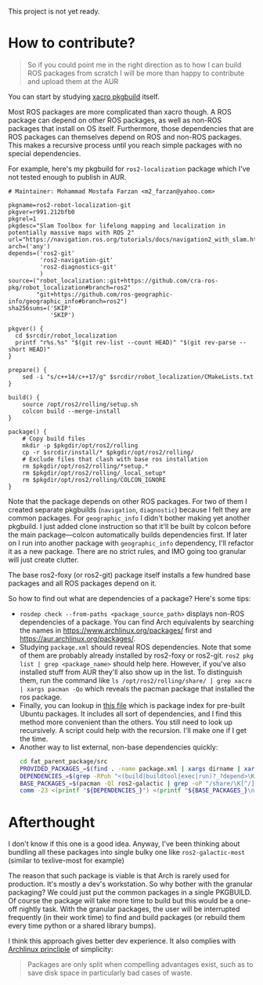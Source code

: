This project is not yet ready.

# How to contribute?

> So if you could point me in the right direction as to how I can build ROS packages from scratch I will be more than happy to contribute and upload them at the AUR

You can start by studying [xacro pkgbuild](https://aur.archlinux.org/cgit/aur.git/tree/PKGBUILD?h=ros2-foxy-xacro) itself.

Most ROS packages are more complicated than xacro though. A ROS package can depend on other ROS packages, as well as non-ROS packages that install on OS itself. Furthermore, those dependencies that are ROS packages can themselves depend on ROS and non-ROS packages. This makes a recursive process until you reach simple packages with no special dependencies.

For example, here's my pkgbuild for `ros2-localization` package which I've not tested enough to publish in AUR.
```
# Maintainer: Mohammad Mostafa Farzan <m2_farzan@yahoo.com>

pkgname=ros2-robot-localization-git
pkgver=r991.212bfb0
pkgrel=1
pkgdesc="Slam Toolbox for lifelong mapping and localization in potentially massive maps with ROS 2"
url="https://navigation.ros.org/tutorials/docs/navigation2_with_slam.html"
arch=('any')
depends=('ros2-git'
         'ros2-navigation-git'
         'ros2-diagnostics-git'
         )
source=("robot_localization::git+https://github.com/cra-ros-pkg/robot_localization#branch=ros2"
        "git+https://github.com/ros-geographic-info/geographic_info#branch=ros2")
sha256sums=('SKIP'
            'SKIP')

pkgver() {
  cd $srcdir/robot_localization
  printf "r%s.%s" "$(git rev-list --count HEAD)" "$(git rev-parse --short HEAD)"
}

prepare() {
    sed -i "s/c++14/c++17/g" $srcdir/robot_localization/CMakeLists.txt
}

build() {
    source /opt/ros2/rolling/setup.sh
    colcon build --merge-install
}

package() {
    # Copy build files
    mkdir -p $pkgdir/opt/ros2/rolling
    cp -r $srcdir/install/* $pkgdir/opt/ros2/rolling/
    # Exclude files that clash with base ros installation
    rm $pkgdir/opt/ros2/rolling/*setup.*
    rm $pkgdir/opt/ros2/rolling/_local_setup*
    rm $pkgdir/opt/ros2/rolling/COLCON_IGNORE
}

```
Note that the package depends on other ROS packages. For two of them I created separate pkgbuilds (`navigation`, `diagnostic`) because I felt they are common packages. For `geographic_info` I didn't bother making yet another pkgbuild. I just added clone instruction so that it'll be built by colcon before the main package—colcon automatically builds dependencies first. If later on I run into another package with `geographic_info` dependency, I'll refactor it as a new package. There are no strict rules, and IMO going too granular will just create clutter.

The base ros2-foxy (or ros2-git) package itself installs a few hundred base packages and all ROS packages depend on it.

So how to find out what are dependencies of a package? Here's some tips:
- `rosdep check --from-paths <package_source_path>` displays non-ROS dependencies of a package. You can find Arch equivalents by searching the names in https://www.archlinux.org/packages/ first and https://aur.archlinux.org/packages/.
- Studying `package.xml` should reveal ROS dependencies. Note that some of them are probably already installed by ros2-foxy or ros2-git. `ros2 pkg list | grep <package_name>` should help here. However, if you've also installed stuff from AUR they'll also show up in the list. To distinguish them, run the command like `ls /opt/ros2/rolling/share/ | grep xacro | xargs pacman -Qo` which reveals the pacman package that installed the ros package.
- Finally, you can lookup in [this file](http://packages.ros.org/ros2/ubuntu/lists/ros-rolling-focal-amd64_focal_main_amd64_Packages) which is package index for pre-built Ubuntu packages. It includes all sort of dependencies, and I find this method more convenient than the others. You still need to look up recursively. A script could help with the recursion. I'll make one if I get the time.
- Another way to list external, non-base dependencies quickly:
  ```bash
  cd fat_parent_package/src
  PROVIDED_PACKAGES_=$(find . -name package.xml | xargs dirname | xargs -L1 basename)
  DEPENDENCIES_=$(grep -RPoh "<(build|buildtool|exec|run)?_?depend>\K[^\<]+" | sort | uniq)
  BASE_PACKAGES_=$(pacman -Ql ros2-galactic | grep -oP "/share/\K[^/]+" | sort | uniq)
  comm -23 <(printf "${DEPENDENCIES_}") <(printf "${BASE_PACKAGES_}\n${PROVIDED_PACKAGES_}" | sort | uniq)
  ```

# Afterthought

I don't know if this one is a good idea. Anyway, I've been thinking about bundling all these packages into single bulky one like `ros2-galactic-most` (similar to texlive-most for example)

The reason that such package is viable is that Arch is rarely used for production. It's mostly a dev's workstation. So why bother with the granular packaging? We could just put the common packages in a single PKGBUILD. Of course the package will take more time to build but this would be a one-off nightly task. With the granular packages, the user will be interrupted frequently (in their work time) to find and build packages (or rebuild them every time python or a shared library bumps).

I think this approach gives better dev experience. It also complies with [Archlinux princliple](https://wiki.archlinux.org/title/Arch_Linux#Principles) of simplicity:
> Packages are only split when compelling advantages exist, such as to save disk space in particularly bad cases of waste.
